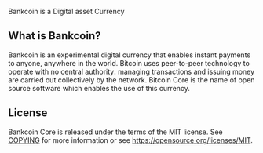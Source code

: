 Bankcoin is a Digital asset Currency

What is Bankcoin?
----------------

Bankcoin is an experimental digital currency that enables instant payments to
anyone, anywhere in the world. Bitcoin uses peer-to-peer technology to operate
with no central authority: managing transactions and issuing money are carried
out collectively by the network. Bitcoin Core is the name of open source
software which enables the use of this currency.

License
-------

Bankcoin Core is released under the terms of the MIT license. See [COPYING](COPYING) for more
information or see https://opensource.org/licenses/MIT.

